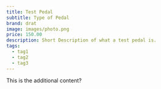 ```yaml
---
title: Test Pedal
subtitle: Type of Pedal
brand: drat
image: images/photo.png
price: 150.00
description: Short Description of what a test pedal is.
tags:
  - tag1
  - tag2
  - tag3
---
```


This is the additional content?